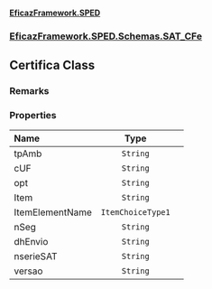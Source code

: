 #### [EficazFramework.SPED](EficazFrameworkSPED.md 'EficazFramework SPED')
### [EficazFramework.SPED.Schemas.SAT_CFe](EficazFramework.SPED.Schemas.SAT_CFe.md 'EficazFramework.SPED.Schemas.SAT_CFe')

## Certifica Class

### Remarks
### Properties

| Name | Type | |
| :--- | :---: | :--- |
| tpAmb | `String` |  |
| cUF | `String` |  |
| opt | `String` |  |
| Item | `String` |  |
| ItemElementName | `ItemChoiceType1` |  |
| nSeg | `String` |  |
| dhEnvio | `String` |  |
| nserieSAT | `String` |  |
| versao | `String` |  |
